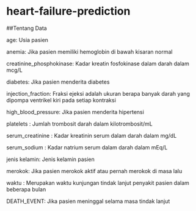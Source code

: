 # heart-failure-prediction

##Tentang Data

age: Usia pasien

anemia: Jika pasien memiliki hemoglobin di bawah kisaran normal

creatinine_phosphokinase: Kadar kreatin fosfokinase dalam darah dalam mcg/L

diabetes: Jika pasien menderita diabetes

injection_fraction: Fraksi ejeksi adalah ukuran berapa banyak darah yang dipompa ventrikel kiri pada setiap kontraksi

high_blood_pressure: Jika pasien menderita hipertensi

platelets : Jumlah trombosit darah dalam kilotrombosit/mL

serum_creatinine : Kadar kreatinin serum dalam darah dalam mg/dL

serum_sodium : Kadar natrium serum dalam darah dalam mEq/L

jenis kelamin: Jenis kelamin pasien

merokok: Jika pasien merokok aktif atau pernah merokok di masa lalu

waktu : Merupakan waktu kunjungan tindak lanjut penyakit pasien dalam beberapa bulan

DEATH_EVENT: Jika pasien meninggal selama masa tindak lanjut
